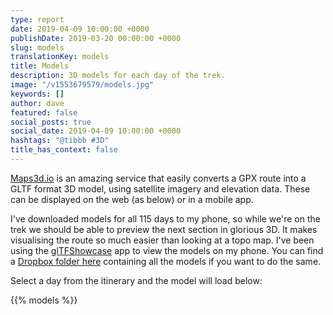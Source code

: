 ```yaml
---
type: report
date: 2019-04-09 10:00:00 +0000
publishDate: 2019-03-20 00:00:00 +0000
slug: models
translationKey: models
title: Models
description: 3D models for each day of the trek.
image: "/v1553679579/models.jpg"
keywords: []
author: dave
featured: false
social_posts: true
social_date: 2019-04-09 10:00:00 +0000
hashtags: "@tibbb #3D"
title_has_context: false
---
```


[Maps3d.io](https://maps3d.io/) is an amazing service that easily converts a GPX route into a GLTF format 3D model, using satellite imagery and elevation data. These can be displayed on the web (as below) or in a mobile app. 

I've downloaded models for all 115 days to my phone, so while we're on the trek we should be able to preview the next section in glorious 3D. It makes visualising the route so much easier than looking at a topo map. I've been using the [glTFShowcase](https://www.vispolygon.com/) app to view the models on my phone. You can find a [Dropbox folder here](https://www.dropbox.com/sh/cjp3cn26qqxgx6g/AAAyDiNInCspvUKdjmAKPodna?dl=0) containing all the models if you want to do the same.

Select a day from the itinerary and the model will load below:

{{% models %}}
